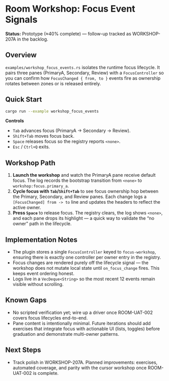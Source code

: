 # Room Workshop: Focus Event Signals

**Status:** Prototype (≈40% complete) — follow-up tracked as WORKSHOP-207A in the backlog.

## Overview

`examples/workshop_focus_events.rs` isolates the runtime focus lifecycle. It pairs three panes (PrimaryA,
Secondary, Review) with a `FocusController` so you can confirm how `FocusChanged { from, to }` events fire
as ownership rotates between zones or is released entirely.

## Quick Start

```bash
cargo run --example workshop_focus_events
```

**Controls**
- `Tab` advances focus (PrimaryA → Secondary → Review).
- `Shift+Tab` moves focus back.
- `Space` releases focus so the registry reports `<none>`.
- `Esc` / `Ctrl+Q` exits.

## Workshop Path

1. **Launch the workshop** and watch the PrimaryA pane receive default focus. The log records the
   bootstrap transition from `<none>` to `workshop:focus.primary_a`.
2. **Cycle focus with `Tab`/`Shift+Tab`** to see focus ownership hop between the Primary, Secondary,
   and Review panes. Each change logs a `[FocusChanged] from -> to` line and updates the headers to
   reflect the active owner.
3. **Press `Space`** to release focus. The registry clears, the log shows `<none>`, and each pane drops
   its highlight — a quick way to validate the “no owner” path in the lifecycle.

## Implementation Notes

- The plugin stores a single `FocusController` keyed to `focus-workshop`, ensuring there is exactly one
  controller per owner entry in the registry.
- Focus changes are rendered purely off the lifecycle signal — the workshop does not mutate local state
  until `on_focus_change` fires. This keeps event ordering honest.
- Logs live in a `VecDeque<String>` so the most recent 12 events remain visible without scrolling.

## Known Gaps

- No scripted verification yet; wire up a driver once ROOM-UAT-002 covers focus lifecycles end-to-end.
- Pane content is intentionally minimal. Future iterations should add exercises that integrate focus with
  actionable UI (lists, toggles) before graduation and demonstrate multi-owner patterns.

## Next Steps

- Track polish in WORKSHOP-207A. Planned improvements: exercises, automated coverage, and parity with the
  cursor workshop once ROOM-UAT-002 is complete.
